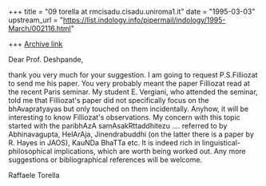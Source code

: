 +++
title = "09 torella at rmcisadu.cisadu.uniroma1.it"
date = "1995-03-03"
upstream_url = "https://list.indology.info/pipermail/indology/1995-March/002116.html"

+++
[Archive link](https://list.indology.info/pipermail/indology/1995-March/002116.html)


Dear Prof. Deshpande,

thank you very much for your suggestion. I am going to request P.S.Filliozat 
to send me his paper. You very probably meant the paper Filliozat read at the
recent Paris seminar. My student E. Vergiani, who attended the seminar, told
me that Filliozat's paper did not specifically focus on the bhAvapratyayas
but only touched on them incidentally. Anyhow, it will be interesting to 
know Filliozat's observations. My concern with this topic started with the
paribhAzA samAsakRttaddhitezu .... referred to by Abhinavagupta, HelArAja,
Jinendrabuddhi (on the latter there is a paper by R. Hayes in JAOS), KauNDa
BhaTTa etc.  It is indeed rich in linguistical-philosophical implications,
which are worth being worked out.
Any more suggestions or bibliographical references will be welcome.

Raffaele Torella
<torella at rmcisadu.cisadu.uniroma1.it>





